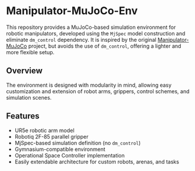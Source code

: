 # Manipulator-MuJoCo-Env

This repository provides a MuJoCo-based simulation environment for robotic manipulators, developed using the `MjSpec` model construction and eliminate `dm_control` dependency. It is inspired by the original [Manipulator-MuJoCo](https://github.com/ian-chuang/Manipulator-Mujoco) project, but avoids the use of `dm_control`, offering a lighter and more flexible setup.

## Overview

The environment is designed with modularity in mind, allowing easy customization and extension of robot arms, grippers, control schemes, and simulation scenes. 

## Features

- UR5e robotic arm model
- Robotiq 2F-85 parallel gripper
- MjSpec-based simulation definition (no `dm_control`)
- Gymnasium-compatible environment
- Operational Space Controller implementation
- Easily extendable architecture for custom robots, arenas, and tasks



